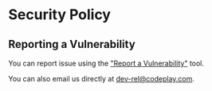 # Security Policy

## Reporting a Vulnerability

You can report issue using the ["Report a Vulnerability"](https://github.com/scottstraughan/sycl.tech-content/security/advisories/new)
tool.

You can also email us directly at <dev-rel@codeplay.com>.
